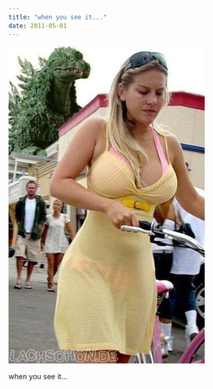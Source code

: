 ```yaml
---
title: "when you see it..."
date: 2011-05-01
---
```


![2011-05-01-f9vrj8qm.jpeg](/images/2011-05-01-f9vrj8qm.jpeg)

when you see it...